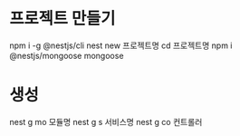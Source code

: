 
# 프로젝트 만들기

npm i -g @nestjs/cli
nest new 프로젝트명
cd 프로젝트명
npm i @nestjs/mongoose mongoose

# 생성

nest g mo 모듈명
nest g s 서비스명
nest g co 컨트롤러
